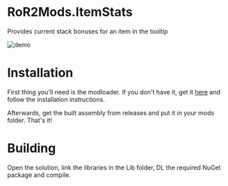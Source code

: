 # RoR2Mods.ItemStats
Provides current stack bonuses for an item in the tooltip

![demo](https://i.imgur.com/24ho8CG.png)
# Installation
First thing you'll need is the modloader. If you don't have it, get it [here](https://github.com/meepen/ror2-modloader/) and follow the installation instructions.

Afterwards, get the built assembly from releases and put it in your mods folder. That's it!
# Building
Open the solution, link the libraries in the Lib folder, DL the required NuGet package and compile.
